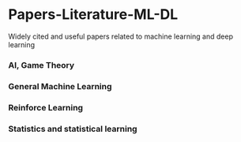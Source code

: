 # Papers-Literature-ML-DL
Widely cited and useful papers related to machine learning and deep learning

### AI, Game Theory
### General Machine Learning
### Reinforce Learning
### Statistics and statistical learning

